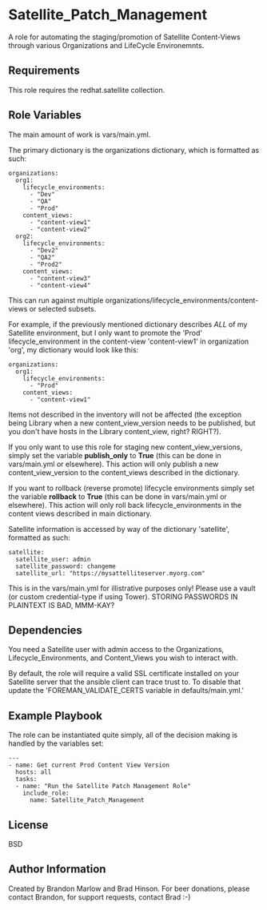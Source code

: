 Satellite_Patch_Management
=========

A role for automating the staging/promotion of Satellite Content-Views through various Organizations and LifeCycle Environemnts.

Requirements
------------

This role requires the redhat.satellite collection.

Role Variables
--------------

The main amount of work is vars/main.yml.

The primary dictionary is the organizations dictionary, which is formatted as such:
```
organizations:
  org1:
    lifecycle_environments:
      - "Dev"
      - "QA"
      - "Prod"
    content_views:
      - "content-view1"
      - "content-view2"
  org2:
    lifecycle_environments:
      - "Dev2"
      - "QA2"
      - "Prod2"
    content_views:
      - "content-view3"
      - "content-view4"
```

This can run against multiple organizations/lifecycle_environments/content-views or selected subsets.

For example, if the previously mentioned dictionary describes *ALL* of my Satellite environment, but I only want to promote the 'Prod' lifecycle_environment in the content-view 'content-view1' in organization 'org', my dictionary would look like this:
```
organizations:
  org1:
    lifecycle_environments:
      - "Prod"
    content_views:
      - "content-view1"
```
Items not described in the inventory will not be affected (the exception being Library when a new content_view_version needs to be published, but you don't have hosts in the Library content_view, right?  RIGHT?).

If you only want to use this role for staging new content_view_versions, simply set the variable **publish_only** to **True** (this can be done in vars/main.yml or elsewhere).  This action will only publish a new content_view_version to the content_views described in the dictionary.

If you want to rollback (reverse promote) lifecycle environments simply set the variable **rollback** to **True** (this can be done in vars/main.yml or elsewhere).  This action will only roll back lifecycle_environments in the content views described in main dictionary.


Satellite information is accessed by way of the dictionary 'satellite', formatted as such:
```
satellite:
  satellite_user: admin
  satellite_password: changeme
  satellite_url: "https://mysattelliteserver.myorg.com"
```
This is in the vars/main.yml for illistrative purposes only!  Please use a vault (or custom credential-type if using Tower).  STORING PASSWORDS IN PLAINTEXT IS BAD, MMM-KAY?


Dependencies
------------

You need a Satellite user with admin access to the Organizations, Lifecycle_Environments, and Content_Views you wish to interact with.

By default, the role will require a valid SSL certificate installed on your Satellite server that the ansible client can trace trust to.  To disable that update the 'FOREMAN_VALIDATE_CERTS variable in defaults/main.yml.'


Example Playbook
----------------

The role can be instantiated quite simply, all of the decision making is handled by the variables set:

```
---
- name: Get current Prod Content View Version
  hosts: all
  tasks:
  - name: "Run the Satellite Patch Management Role"
    include_role: 
      name: Satellite_Patch_Management 
```

License
-------

BSD

Author Information
------------------

Created by Brandon Marlow and Brad Hinson.  For beer donations, please contact Brandon, for support requests, contact Brad :-)
